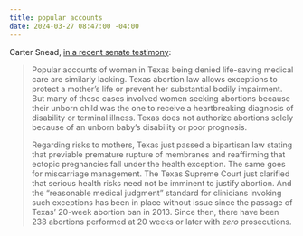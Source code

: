 ```yaml
---
title: popular accounts
date: 2024-03-27 08:47:00 -04:00
---
```


Carter Snead, [in a recent senate testimony](https://ethicscenter.nd.edu/assets/562574/snead_senate_judiciary_20240320.pdf):

>Popular accounts of women in Texas being denied life-saving medical care are similarly lacking. Texas abortion law allows exceptions to protect a mother’s life or prevent her substantial bodily impairment. But many of these cases involved women seeking abortions because their unborn child was the one to receive a heartbreaking
diagnosis of disability or terminal illness. Texas does not authorize abortions solely because of an unborn baby’s disability or poor prognosis.
>
>Regarding risks to mothers, Texas just passed a bipartisan law stating that previable premature rupture of membranes and reaffirming that ectopic pregnancies fall under the health exception. The same goes for miscarriage management. The Texas
Supreme Court just clarified that serious health risks need not be imminent to justify abortion. And the “reasonable medical judgment” standard for clinicians invoking such exceptions has been in place without issue since the passage of Texas’ 20-week abortion ban in 2013. Since then, there have been 238 abortions performed at 20
weeks or later with *zero* prosecutions.